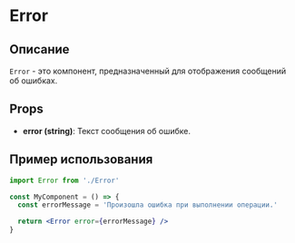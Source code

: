 # Error

## Описание

`Error` - это компонент, предназначенный для отображения сообщений об ошибках.

## Props

- **error (string)**: Текст сообщения об ошибке.

## Пример использования

```jsx
import Error from './Error'

const MyComponent = () => {
  const errorMessage = 'Произошла ошибка при выполнении операции.'

  return <Error error={errorMessage} />
}
```
